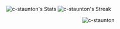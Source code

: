 ![c-staunton's Stats](https://github-readme-stats.vercel.app/api?username=c-staunton&theme=dark&show_icons=true&hide_border=false&count_private=true) ![c-staunton's Streak](https://github-readme-streak-stats.herokuapp.com/?user=c-staunton&theme=dark&hide_border=false)

<p align="middle"> <img src="https://komarev.com/ghpvc/?username=c-staunton&label=Profile%20views&color=0e75b6&style=flat" alt="c-staunton"/> </p>

<!--
**c-staunton/c-staunton** is a ✨ _special_ ✨ repository because its `README.md` (this file) appears on your GitHub profile.

Here are some ideas to get you started:

- 🔭 I’m currently working on ...
- 🌱 I’m currently learning ...
- 👯 I’m looking to collaborate on ...
- 🤔 I’m looking for help with ...
- 💬 Ask me about ...
- 📫 How to reach me: ...
- 😄 Pronouns: ...
- ⚡ Fun fact: ...
-->

